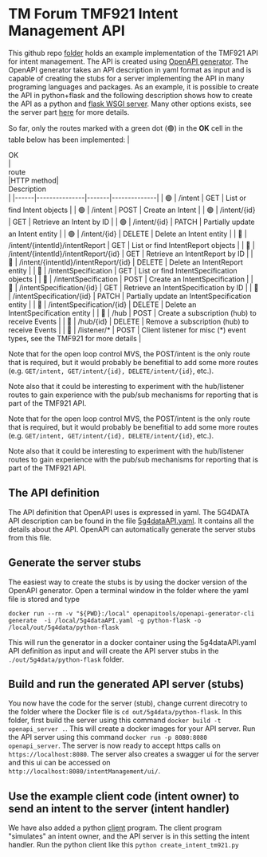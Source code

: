 # TM Forum TMF921 Intent Management API
This github repo [folder](https://github.com/INTEND-Project/5G4Data-public/tree/main/Lifecycle-Management/src/Intent-Management-API-TMF921) holds an example implementation of the TMF921 API for intent management. The API is created using [OpenAPI generator](https://openapi-generator.tech/). The OpenAPI generator takes an API description in yaml format as input and is capable of creating the stubs for a server implementing the API in many programing languages and packages. As an example, it is possible to create the API in python+flask and the following description shows how to create the API as a python and [flask WSGI server](https://flask.palletsprojects.com/en/stable/). Many other options exists, see the server part [here](https://openapi-generator.tech/docs/generators) for more details.

So far, only the routes marked with a green dot (🟢) in the **OK** cell in the table below has been implemented:
|<div style="width:25px">OK</div>|<div style="width:40px">route</div>|HTTP method|<div style="width:300px">Description</div>|
|------|---------------|-------|--------------|
| 🟢 | /intent          | GET    | List or find Intent objects |
| 🟢 | /intent          | POST   | Create an Intent |
| 🟢 | /intent/{id}     | GET    | Retrieve an Intent by ID |
| 🟢 | /intent/{id}     | PATCH  | Partially update an Intent entity |
| 🟢 | /intent/{id}     | DELETE | Delete an Intent entity |
| 🔴 | /intent/{intentId}/intentReport | GET    | List or find IntentReport objects |
| 🔴 | /intent/{intentId}/intentReport/{id} | GET    | Retrieve an IntentReport by ID |
| 🔴 | /intent/{intentId}/intentReport/{id} | DELETE | Delete an IntentReport entity |
| 🔴 | /intentSpecification | GET    | List or find IntentSpecification objects |
| 🔴 | /intentSpecification | POST   | Create an IntentSpecification |
| 🔴 | /intentSpecification/{id} | GET    | Retrieve an IntentSpecification by ID |
| 🔴 | /intentSpecification/{id} | PATCH  | Partially update an IntentSpecification entity |
| 🔴 | /intentSpecification/{id} | DELETE | Delete an IntentSpecification entity |
| 🔴 | /hub              | POST   | Create a subscription (hub) to receive Events |
| 🔴 | /hub/{id}        | DELETE | Remove a subscription (hub) to receive Events |
| 🔴 | /listener/* | POST | Client listener for misc (*) event types, see the TMF921 for more details |

Note that for the open loop control MVS, the POST/intent is the only route that is required, but it would probably be benefitial to add some more routes (e.g. ```GET/intent, GET/intent/{id}, DELETE/intent/{id}```, etc.).

Note also that it could be interesting to experiment with the hub/listener routes to gain experience with the pub/sub mechanisms for reporting that is part of the TMF921 API.

Note that for the open loop control MVS, the POST/intent is the only route that is required, but it would probably be benefitial to add some more routes (e.g. ```GET/intent, GET/intent/{id}, DELETE/intent/{id}```, etc.).

Note also that it could be interesting to experiment with the hub/listener routes to gain experience with the pub/sub mechanisms for reporting that is part of the TMF921 API.


## The API definition
The API definition that OpenAPI uses is expressed in yaml. The 5G4DATA API description can be found in the file [5g4dataAPI.yaml](https://github.com/INTEND-Project/5G4Data-public/blob/main/Lifecycle-Management/src/Intent-Management-API-TMF921/5g4dataAPI.yaml). It contains all the details about the API. OpenAPI can automatically generate the server stubs from this file.

## Generate the server stubs
The easiest way to create the stubs is by using the docker version of the OpenAPI generator. Open a terminal window in the folder where the yaml file is stored and type

 ```
 docker run --rm -v "${PWD}:/local" openapitools/openapi-generator-cli generate  -i /local/5g4dataAPI.yaml -g python-flask -o /local/out/5g4data/python-flask
 ```
 This will run the generator in a docker container using the 5g4dataAPI.yaml API definition as input and will create the API server stubs in the ```./out/5g4data/python-flask``` folder.

 ## Build and run the generated API server (stubs)
 You now have the code for the server (stub), change current direcotry to the folder where the Docker file is ```cd out/5g4data/python-flask```. In this folder, first build the server using this command ```docker build -t openapi_server .```. This will create a docker images for your API server. Run the API server using this command ```docker run -p 8080:8080 openapi_server```. The server is now ready to accept https calls on ```https://localhost:8080```. The server also creates a swagger ui for the server and this ui can be accessed on ```http://localhost:8080/intentManagement/ui/```.

 ## Use the example client code (intent owner) to send an intent to the server (intent handler)
We have also added a python [client](https://github.com/INTEND-Project/5G4Data-public/tree/main/Lifecycle-Management/src/CreateIntent) program. The client program "simulates" an intent owner, and the API server is in this setting the intent handler. Run the python client like this ```python create_intent_tm921.py```
 
